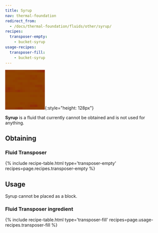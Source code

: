 ```yaml
---
title: Syrup
nav: thermal-foundation
redirect_from:
  - /docs/thermal-foundation/fluids/other/syrup/
recipes:
  transposer-empty:
    - bucket-syrup
usage-recipes:
  transposer-fill:
    - bucket-syrup
---
```


![Syrup](/assets/images/thermal-foundation/syrup.gif){:style="height: 128px"}


**Syrup** is a fluid that currently cannot be obtained and is not used for
anything.


Obtaining
---------

### Fluid Transposer
{% include recipe-table.html type='transposer-empty' recipes=page.recipes.transposer-empty %}


Usage
-----

Syrup cannot be placed as a block.

### Fluid Transposer ingredient
{% include recipe-table.html type='transposer-fill' recipes=page.usage-recipes.transposer-fill %}
